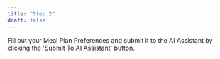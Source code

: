 ```yaml
---
title: "Step 2"
draft: false
---
```


Fill out your Meal Plan Preferences and submit it to the AI Assistant by clicking the 'Submit To AI Assistant' button.
